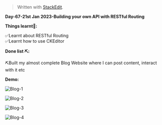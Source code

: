 ﻿<!DOCTYPE html>
<html>

<head>
  <meta charset="utf-8">
  <meta name="viewport" content="width=device-width, initial-scale=1.0">
  <link rel="stylesheet" href="https://stackedit.io/style.css" />
</head>

<body class="stackedit">
  <div class="stackedit__html"><blockquote>
<p>Written with <a href="https://stackedit.io/">StackEdit</a>.</p>
</blockquote>
<p><strong>Day-67-21st Jan 2023-Building your own API with RESTful Routing</strong></p>
<p><strong>Things learnt📝:</strong></p>
<p>✅Learnt about RESTful Routing<br>
✅Learnt how to use CKEditor</p>
<p><strong>Done list ⛏️:</strong></p>
<p>⛏️Built my almost complete Blog Website where I can post content, interact with it etc</p>
<p><strong>Demo:</strong></p>
<p><img src="https://i.imgur.com/DdNpLBE.png" alt="Blog-1"></p>
<p><img src="https://i.imgur.com/vPK0pC4.png" alt="Blog-2"></p>
<p><img src="https://i.imgur.com/oZ7cI08.png" alt="Blog-3"></p>
<p><img src="https://i.imgur.com/pEZODO3.png" alt="Blog-4"></p>
</div>
</body>

</html>

